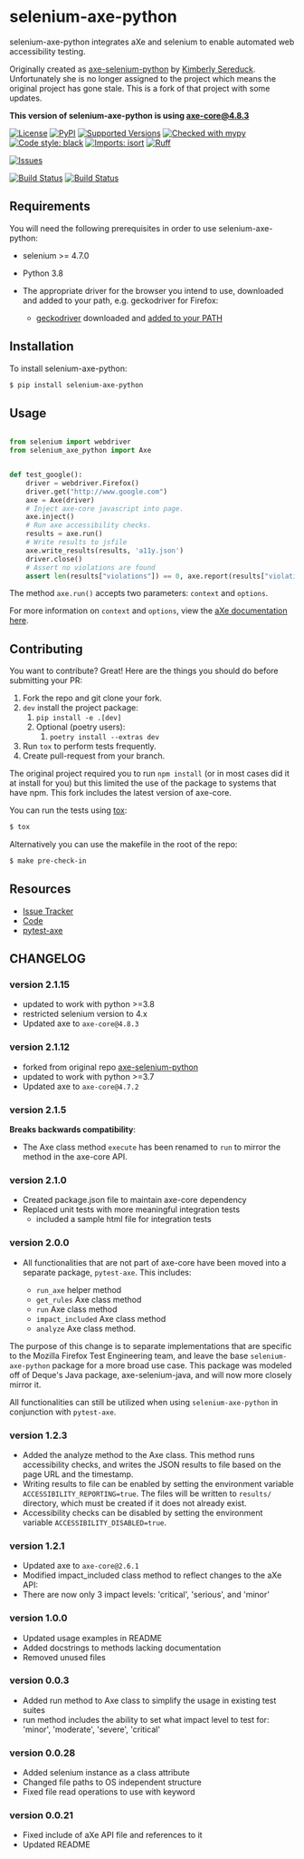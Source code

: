 selenium-axe-python
===================

selenium-axe-python integrates aXe and selenium to enable automated web accessibility testing.

Originally created as [axe-selenium-python](http://github.com/mozilla-services/axe-selenium-python/) by [Kimberly Sereduck](https://github.com/kimberlythegeek).
Unfortunately she is no longer assigned to the project which means the original project has gone stale.
This is a fork of that project with some updates.

**This version of selenium-axe-python is using axe-core@4.8.3**


[![License](https://img.shields.io/badge/license-MPL%202.0-blue.svg)](https://github.com/bandophahita/selenium-axe-python/blob/master/LICENSE.txt)
[![PyPI](https://img.shields.io/pypi/v/selenium-axe-python.svg)](https://pypi.org/project/selenium-axe-python/)
[![Supported Versions](https://img.shields.io/pypi/pyversions/selenium-axe-python.svg)](https://pypi.org/project/selenium-axe-python)
[![Checked with mypy](http://www.mypy-lang.org/static/mypy_badge.svg)](http://mypy-lang.org/)
[![Code style: black](https://img.shields.io/badge/code%20style-black-000000.svg)](https://github.com/psf/black)
[![Imports: isort](https://img.shields.io/badge/%20imports-isort-%231674b1?style=flat&labelColor=ef8336)](https://pycqa.github.io/isort/)
[![Ruff](https://img.shields.io/endpoint?url=https://raw.githubusercontent.com/astral-sh/ruff/main/assets/badge/v2.json)](https://github.com/astral-sh/ruff)

[![Issues](https://img.shields.io/github/issues-raw/bandophahita/selenium-axe-python.svg)](https://github.com/bandophahita/selenium-axe-python/issues)

[![Build Status](https://github.com/bandophahita/selenium-axe-python/actions/workflows/tests.yml/badge.svg)](https://github.com/bandophahita/selenium-axe-python/actions/workflows/tests.yml)
[![Build Status](https://github.com/bandophahita/selenium-axe-python/actions/workflows/lint.yml/badge.svg)](https://github.com/bandophahita/selenium-axe-python/actions/workflows/lint.yml)

Requirements
------------

You will need the following prerequisites in order to use selenium-axe-python:

- selenium >= 4.7.0
- Python 3.8
- The appropriate driver for the browser you intend to use, downloaded and added to your path, e.g. geckodriver for Firefox:

  - [geckodriver](https://github.com/mozilla/geckodriver/releases) downloaded and [added to your PATH](https://stackoverflow.com/questions/40208051/selenium-using-python-geckodriver-executable-needs-to-be-in-path#answer-40208762)

Installation
------------

To install selenium-axe-python:

```bash
$ pip install selenium-axe-python
```

Usage
-----

```python

from selenium import webdriver
from selenium_axe_python import Axe


def test_google():
    driver = webdriver.Firefox()
    driver.get("http://www.google.com")
    axe = Axe(driver)
    # Inject axe-core javascript into page.
    axe.inject()
    # Run axe accessibility checks.
    results = axe.run()
    # Write results to jsfile
    axe.write_results(results, 'a11y.json')
    driver.close()
    # Assert no violations are found
    assert len(results["violations"]) == 0, axe.report(results["violations"])
```

The method `axe.run()` accepts two parameters: `context` and `options`.

For more information on `context` and `options`, view the [aXe documentation here](https://github.com/dequelabs/axe-core/blob/master/doc/API.md#parameters-axerun).

Contributing
------------

You want to contribute? Great! Here are the things you should do before submitting your PR:


1. Fork the repo and git clone your fork.
1. `dev` install the project package:
    1. `pip install -e .[dev]`
    1. Optional (poetry users):
        1. `poetry install --extras dev`
1. Run `tox` to perform tests frequently.
1. Create pull-request from your branch.


The original project required you to run `npm install` (or in most cases did it at install for you) but this
limited the use of the package to systems that have npm.  This fork includes the latest version of
axe-core.

You can run the tests using [tox](https://tox.readthedocs.io/en/latest/):

```bash
$ tox
```

Alternatively you can use the makefile in the root of the repo:

```bash
$ make pre-check-in
```

Resources
---------

- [Issue Tracker](https://github.com/bandophahita/selenium-axe-python/issues)
- [Code](https://github.com/bandophahita/selenium-axe-python/)
- [pytest-axe](http://github.com/mozilla-services/pytest-axe/)

CHANGELOG
---------
### version 2.1.15

- updated to work with python >=3.8
- restricted selenium version to 4.x
- Updated axe to `axe-core@4.8.3`

### version 2.1.12

- forked from original repo [axe-selenium-python](http://github.com/mozilla-services/axe-selenium-python/)
- updated to work with python >=3.7
- Updated axe to `axe-core@4.7.2`


### version 2.1.5

**Breaks backwards compatibility**:

- The Axe class method `execute` has been renamed to `run` to mirror the method in the axe-core API.

### version 2.1.0

- Created package.json file to maintain axe-core dependency
- Replaced unit tests with more meaningful integration tests
  - included a sample html file for integration tests

### version 2.0.0

- All functionalities that are not part of axe-core have been moved into a separate package, `pytest-axe`. This includes:

  - `run_axe` helper method
  - `get_rules` Axe class method
  - `run` Axe class method
  - `impact_included` Axe class method
  - `analyze` Axe class method.

The purpose of this change is to separate implementations that are specific to the Mozilla Firefox Test Engineering team,
and leave the base `selenium-axe-python` package for a more broad use case. This package was modeled off of Deque's
Java package, axe-selenium-java, and will now more closely mirror it.

All functionalities can still be utilized when using `selenium-axe-python` in conjunction with `pytest-axe`.

### version 1.2.3

- Added the analyze method to the Axe class. This method runs accessibility checks, and writes the JSON results to file based on the page URL and the timestamp.
- Writing results to file can be enabled by setting the environment variable `ACCESSIBILITY_REPORTING=true`. The files will be written to `results/` directory, which must be created if it does not already exist.
- Accessibility checks can be disabled by setting the environment variable `ACCESSIBILITY_DISABLED=true`.

### version 1.2.1

- Updated axe to `axe-core@2.6.1`
- Modified impact_included class method to reflect changes to the aXe API:
- There are now only 3 impact levels: 'critical', 'serious', and 'minor'

### version 1.0.0

- Updated usage examples in README
- Added docstrings to methods lacking documentation
- Removed unused files

### version 0.0.3

- Added run method to Axe class to simplify the usage in existing test suites
- run method includes the ability to set what impact level to test for: 'minor', 'moderate', 'severe', 'critical'

### version 0.0.28

- Added selenium instance as a class attribute
- Changed file paths to OS independent structure
- Fixed file read operations to use with keyword


### version 0.0.21

- Fixed include of aXe API file and references to it
- Updated README
